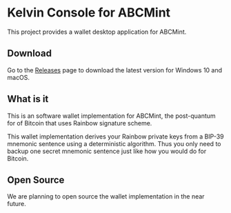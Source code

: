 # Kelvin Console for ABCMint

This project provides a wallet desktop application for ABCMint.

## Download

Go to the [Releases](https://github.com/KelvinWallet/abcmint-console/releases)
page to download the latest version for Windows 10 and macOS.

## What is it

This is an software wallet implementation for ABCMint, the post-quantum for of
Bitcoin that uses Rainbow signature scheme.

This wallet implementation derives your Rainbow private keys from a BIP-39
mnemonic sentence using a deterministic algorithm.  Thus you only need to
backup one secret mnemonic sentence just like how you would do for Bitcoin.

## Open Source

We are planning to open source the wallet implementation in the near future.
